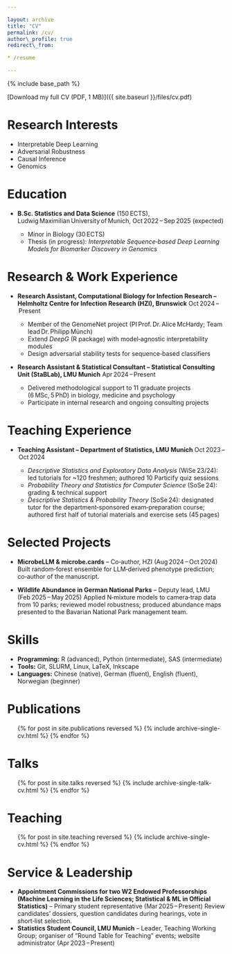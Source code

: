 ```yaml
---

layout: archive
title: "CV"
permalink: /cv/
author\_profile: true
redirect\_from:

* /resume

---
```


{% include base\_path %}

[Download my full CV (PDF, 1 MB)]({{ site.baseurl }}/files/cv.pdf)

# Research Interests

* Interpretable Deep Learning
* Adversarial Robustness
* Causal Inference
* Genomics

# Education

* **B.Sc. Statistics and Data Science** (150 ECTS), Ludwig Maximilian University of Munich, Oct 2022 – Sep 2025 (expected)

  * Minor in Biology (30 ECTS)
  * Thesis (in progress): *Interpretable Sequence‑based Deep Learning Models for Biomarker Discovery in Genomics*

# Research & Work Experience

* **Research Assistant, Computational Biology for Infection Research – Helmholtz Centre for Infection Research (HZI), Brunswick**
  Oct 2024 – Present

  * Member of the GenomeNet project (PI Prof. Dr. Alice McHardy; Team lead Dr. Philipp Münch)
  * Extend *DeepG* (R package) with model‑agnostic interpretability modules
  * Design adversarial stability tests for sequence‑based classifiers

* **Research Assistant & Statistical Consultant – Statistical Consulting Unit (StaBLab), LMU Munich**
  Apr 2024 – Present

  * Delivered methodological support to 11 graduate projects (6 MSc, 5 PhD) in biology, medicine and psychology
  * Participate in internal research and ongoing consulting projects

# Teaching Experience

* **Teaching Assistant – Department of Statistics, LMU Munich**
  Oct 2023 – Oct 2024

  * *Descriptive Statistics and Exploratory Data Analysis* (WiSe 23/24): led tutorials for \~120 freshmen; authored 10 Particify quiz sessions
  * *Probability Theory and Statistics for Computer Science* (SoSe 24): grading & technical support
  * *Descriptive Statistics & Probability Theory* (SoSe 24): designated tutor for the department‑sponsored exam‑preparation course; authored first half of tutorial materials and exercise sets (45 pages)

# Selected Projects

* **MicrobeLLM & microbe.cards** – Co‑author, HZI (Aug 2024 – Oct 2024)
  Built random‑forest ensemble for LLM‑derived phenotype prediction; co‑author of the manuscript.

* **Wildlife Abundance in German National Parks** – Deputy lead, LMU (Feb 2025 – May 2025)
  Applied N‑mixture models to camera‑trap data from 10 parks; reviewed model robustness; produced abundance maps presented to the Bavarian National Park management team.

# Skills

* **Programming:** R (advanced), Python (intermediate), SAS (intermediate)
* **Tools:** Git, SLURM, Linux, LaTeX, Inkscape
* **Languages:** Chinese (native), German (fluent), English (fluent), Norwegian (beginner)

# Publications

<ul>{% for post in site.publications reversed %}
  {% include archive-single-cv.html %}
{% endfor %}</ul>

# Talks

<ul>{% for post in site.talks reversed %}
  {% include archive-single-talk-cv.html %}
{% endfor %}</ul>

# Teaching

<ul>{% for post in site.teaching reversed %}
  {% include archive-single-cv.html %}
{% endfor %}</ul>

# Service & Leadership

* **Appointment Commissions for two W2 Endowed Professorships (Machine Learning in the Life Sciences; Statistical & ML in Official Statistics)** – Primary student representative (Mar 2025 – Present)
  Review candidates’ dossiers, question candidates during hearings, vote in short‑list selection.
* **Statistics Student Council, LMU Munich** – Leader, Teaching Working Group; organiser of “Round Table for Teaching” events; website administrator (Apr 2023 – Present)
